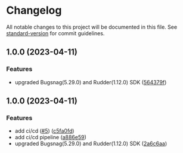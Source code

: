 # Changelog

All notable changes to this project will be documented in this file. See [standard-version](https://github.com/conventional-changelog/standard-version) for commit guidelines.

## 1.0.0 (2023-04-11)


### Features

* upgraded Bugsnag(5.29.0) and Rudder(1.12.0) SDK ([564379f](https://github.com/rudderlabs/rudder-integration-bugsnag-android/commit/564379f8b9ac546ebc84dc0b5fd72b5509e22c4e))

## 1.0.0 (2023-04-11)


### Features

* add ci/cd ([#5](https://github.com/rudderlabs/rudder-integration-bugsnag-android/issues/5)) ([c5fa0fd](https://github.com/rudderlabs/rudder-integration-bugsnag-android/commit/c5fa0fd27aefd9960619518848a2ccd8ec6bbc25))
* add ci/cd pipeline ([a886e59](https://github.com/rudderlabs/rudder-integration-bugsnag-android/commit/a886e59ac356b04a41c016f13d8efd8b350d7cdc))
* upgraded Bugsnag(5.29.0) and Rudder(1.12.0) SDK ([2a6c6aa](https://github.com/rudderlabs/rudder-integration-bugsnag-android/commit/2a6c6aaad028ca271a50438efc6c2006f196ebfe))
